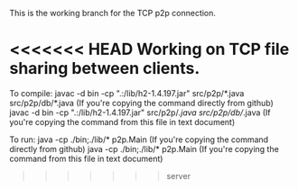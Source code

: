 This is the working branch for the TCP p2p connection.

<<<<<<< HEAD
Working on TCP file sharing between clients.
=======
To compile:
	javac -d bin -cp ".:/lib/h2-1.4.197.jar" src/p2p/\*.java src/p2p/db/\*.java	(If you're copying the command directly from github)
	javac -d bin -cp ".:/lib/h2-1.4.197.jar" src/p2p/*.java src/p2p/db/*.java	(If you're copying the command from this file in text document)
	
To run:
	java -cp ./bin;./lib/\* p2p.Main (If you're copying the command directly from github)
	java -cp ./bin;./lib/* p2p.Main	(If you're copying the command from this file in text document)
>>>>>>> server

